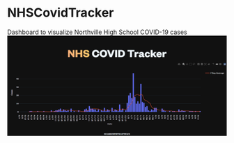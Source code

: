 # NHSCovidTracker
Dashboard to visualize Northville High School COVID-19 cases
![Screenshot](AppDeployed.png)

